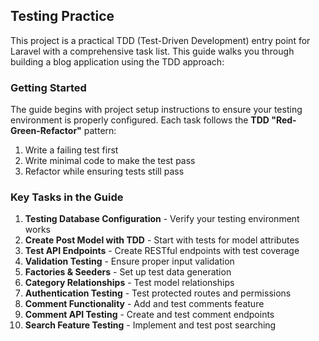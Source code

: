 ## Testing Practice

This project is a practical TDD (Test-Driven Development) entry point for Laravel with a comprehensive task list. This guide walks you through building a blog application using the TDD approach:


### Getting Started

The guide begins with project setup instructions to ensure your testing environment is properly configured.
Each task follows the __TDD "Red-Green-Refactor"__ pattern:

1. Write a failing test first
2. Write minimal code to make the test pass
3. Refactor while ensuring tests still pass



### Key Tasks in the Guide

1. __Testing Database Configuration__ - Verify your testing environment works
2. __Create Post Model with TDD__ - Start with tests for model attributes
3. __Test API Endpoints__ - Create RESTful endpoints with test coverage
4. __Validation Testing__ - Ensure proper input validation
5. __Factories & Seeders__ - Set up test data generation
6. __Category Relationships__ - Test model relationships
7. __Authentication Testing__ - Test protected routes and permissions
8. __Comment Functionality__ - Add and test comments feature
9. __Comment API Testing__ - Create and test comment endpoints
10. __Search Feature Testing__ - Implement and test post searching
